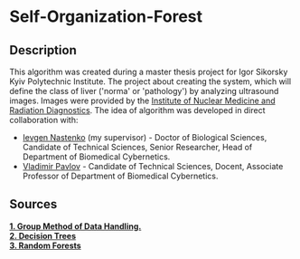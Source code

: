 # Self-Organization-Forest

## Description ##
This algorithm was created during a master thesis project for Igor Sikorsky Kyiv Polytechnic Institute. The project about creating the system, which will define the class of liver ('norma' or 'pathology') by analyzing ultrasound images. Images were provided by the <a href = "http://diagra.org/">Institute of Nuclear Medicine and Radiation Diagnostics</a>.
The idea of algorithm was developed in direct collaboration with: 
* <a href = http://bmc.fbmi.kpi.ua/employees/nastenko-evgeniy-arnoldovich>Ievgen Nastenko</a> (my supervisor) - Doctor of Biological Sciences, Candidate of Technical Sciences, Senior Researcher, Head of Department of Biomedical Cybernetics.
* <a href = http://bmc.fbmi.kpi.ua/employees/pavlov-vladimir-anatolievich> Vladimir Pavlov</a> - Candidate of Technical Sciences, Docent, Associate Professor of Department of Biomedical Cybernetics.

## Sources ##

<a href = "http://www.gmdh.net/">**1. Group Method of Data Handling.**</a><br />
<a href = "https://www.youtube.com/watch?v=7VeUPuFGJHk">**2. Decision Trees**</a><br />
<a href = "https://www.youtube.com/watch?v=J4Wdy0Wc_xQ">**3. Random Forests**</a><br />
